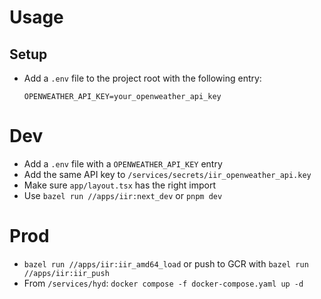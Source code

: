 # Usage

## Setup
- Add a `.env` file to the project root with the following entry:
  ```
  OPENWEATHER_API_KEY=your_openweather_api_key
  ```

# Dev
- Add a `.env` file with a `OPENWEATHER_API_KEY` entry
- Add the same API key to `/services/secrets/iir_openweather_api.key`
- Make sure `app/layout.tsx` has the right import
- Use `bazel run //apps/iir:next_dev` or `pnpm dev`

# Prod
- `bazel run //apps/iir:iir_amd64_load` or push to GCR with `bazel run //apps/iir:iir_push`
- From `/services/hyd`: `docker compose -f docker-compose.yaml up -d`
